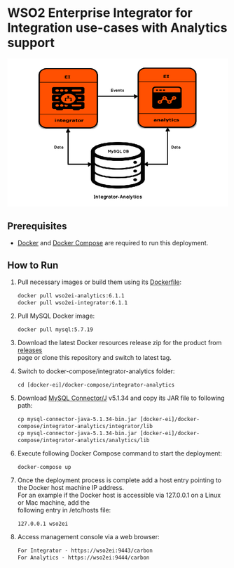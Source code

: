 # WSO2 Enterprise Integrator for Integration use-cases with Analytics support

![alt tag](integrator-analytics.png)

## Prerequisites

 * [Docker](https://www.docker.com/get-docker) and [Docker Compose](https://docs.docker.com/compose/install/#install-compose) are required to run this deployment.

## How to Run

  1. Pull necessary images or build them using its [Dockerfile](../../dockerfiles/README.md):
     ```
     docker pull wso2ei-analytics:6.1.1
     docker pull wso2ei-integrator:6.1.1
     ```

  2. Pull MySQL Docker image:
     ```
     docker pull mysql:5.7.19
     ```

  3. Download the latest Docker resources release zip for the product from [releases](https://github.com/wso2/docker-ei/releases) <br>
     page or clone this repository and switch to latest tag.

  4. Switch to docker-compose/integrator-analytics folder:
     ```
     cd [docker-ei]/docker-compose/integrator-analytics
     ```

  5. Download [MySQL Connector/J](https://downloads.mysql.com/archives/c-j/) v5.1.34 and copy its JAR file to following path:
     ```
     cp mysql-connector-java-5.1.34-bin.jar [docker-ei]/docker-compose/integrator-analytics/integrator/lib
     cp mysql-connector-java-5.1.34-bin.jar [docker-ei]/docker-compose/integrator-analytics/analytics/lib
     ```

  6. Execute following Docker Compose command to start the deployment:
     ```
     docker-compose up
     ```

  7. Once the deployment process is complete add a host entry pointing to the Docker host machine IP address. <br>
     For an example if the Docker host is accessible via 127.0.0.1 on a Linux or Mac machine, add the <br>
     following entry in /etc/hosts file:

     ```
     127.0.0.1 wso2ei
     ```

  8. Access management console via a web browser:
     ```
     For Integrator - https://wso2ei:9443/carbon
     For Analytics - https://wso2ei:9444/carbon
     ```
